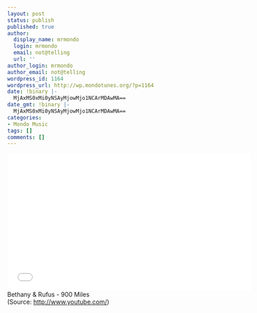 ```yaml
---
layout: post
status: publish
published: true
author:
  display_name: mrmondo
  login: mrmondo
  email: not@telling
  url: ''
author_login: mrmondo
author_email: not@telling
wordpress_id: 1164
wordpress_url: http://wp.mondotunes.org/?p=1164
date: !binary |-
  MjAxMS0xMi0yNSAyMjowMjo1NCArMDAwMA==
date_gmt: !binary |-
  MjAxMS0xMi0yNSAyMjowMjo1NCArMDAwMA==
categories:
- Mondo Music
tags: []
comments: []
---
```

<iframe width="560" height="315" src="//www.youtube.com/embed/iuXc-RLtblY" frameborder="0"> </iframe>
Bethany &amp; Rufus - 900 Miles
<div class="attribution">(<span>Source:</span> <a href="http://www.youtube.com/">http://www.youtube.com/</a>)</div>
